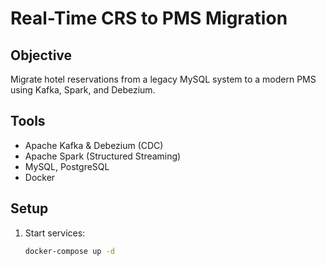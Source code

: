 # Real-Time CRS to PMS Migration

## Objective
Migrate hotel reservations from a legacy MySQL system to a modern PMS using Kafka, Spark, and Debezium.

## Tools
- Apache Kafka & Debezium (CDC)
- Apache Spark (Structured Streaming)
- MySQL, PostgreSQL
- Docker

## Setup
1. Start services:
   ```bash
   docker-compose up -d
